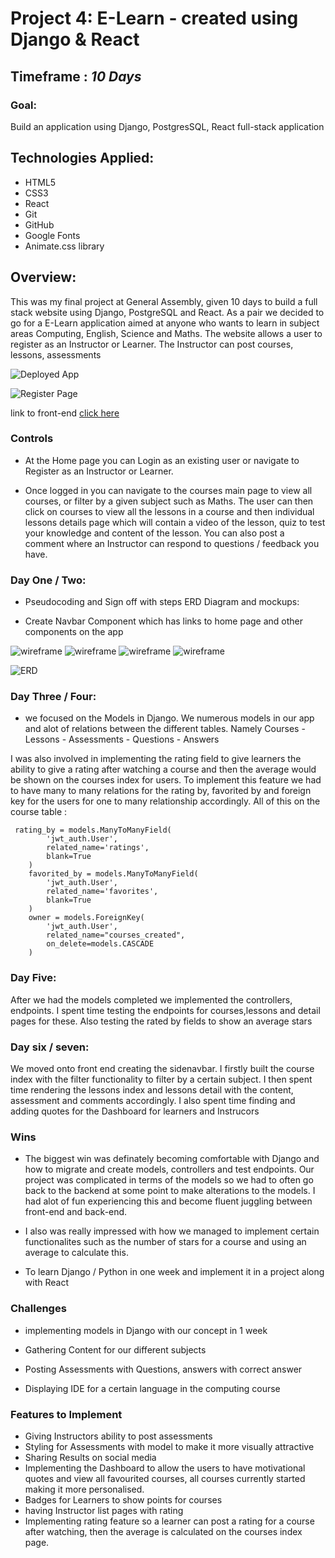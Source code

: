 # Project 4: E-Learn - created using Django & React
## Timeframe : *10 Days*
### Goal: 

Build an application using Django, PostgresSQL, React full-stack application

## Technologies Applied:

- HTML5
- CSS3
- React
- Git
- GitHub
- Google Fonts
- Animate.css library

## Overview:
This was my final project at General Assembly, given 10 days to build a full stack website using Django, PostgreSQL and React. As a pair we decided to go for a E-Learn application aimed at anyone who wants to learn in subject areas Computing, English, Science and Maths. The website allows a user to register as an Instructor or Learner. The Instructor can post courses, lessons, assessments

![Deployed App](image/deployed-app.png)

![Register Page](image/register-page.png)

link to front-end [click here](https://github.com/rizwanakhtar7/project-4-client/tree/main)



### Controls
- At the Home page you can Login as an existing user or navigate to Register as an Instructor or Learner. 

- Once logged in you can navigate to the courses main page to view all courses, or filter by a given subject such as Maths. The user can then click on courses to view all the lessons in a course and then individual lessons details page which will contain a video of the lesson, quiz to test your knowledge and content of the lesson. You can also post a comment where an Instructor can respond to  questions / feedback you have.

### Day One / Two:
* Pseudocoding and Sign off with steps ERD Diagram and mockups:
- Create Navbar Component which has links to home page and other components on the app 


![wireframe](image/wireframe-1.png)
![wireframe](image/wireframe-2.png)
![wireframe](image/wireframe-3.png)
![wireframe](image/wireframe-4.png)

![ERD](image/erd.png)

### Day Three / Four:
- we focused on the Models in Django. We numerous models in our app and alot of relations between the different tables. Namely Courses - Lessons - Assessments - Questions - Answers

I was also involved in implementing the rating field to give learners the ability to give a rating after watching a course and then the average would be shown on the courses index for users. To implement this feature we had to have many to many relations for the rating by, favorited by and foreign key for the users for one to many relationship accordingly. All of this on the course table :

```
 rating_by = models.ManyToManyField(
        'jwt_auth.User',
        related_name='ratings',
        blank=True
    )
    favorited_by = models.ManyToManyField(
        'jwt_auth.User',
        related_name='favorites',
        blank=True
    )
    owner = models.ForeignKey(
        'jwt_auth.User',
        related_name="courses_created",
        on_delete=models.CASCADE
    )

```

### Day Five:

After we had the models completed we implemented the controllers, endpoints. I spent time testing the endpoints for courses,lessons and detail pages for these. Also testing the rated by fields to show an average stars


### Day six / seven:

We moved onto front end creating the sidenavbar. I firstly built the course index with the filter functionality to filter by a certain subject.
I then spent time rendering the lessons index and lessons detail with the content, assessment and comments accordingly.
I also spent time finding and adding quotes for the Dashboard for learners and Instrucors

### Wins
- The biggest win was definately becoming comfortable with Django and how to migrate and create models, controllers and test endpoints. Our project was complicated in terms of the models  so we had to often go back to the backend at some point to make alterations to the models. I had alot of fun experiencing this and become fluent juggling between front-end and back-end.

- I also was really impressed with how we managed to implement certain functionalites such as the number of stars for a course and using an average to calculate this.

- To learn Django / Python in one week and implement it in a project along with React

### Challenges
- implementing models in Django with our concept in 1 week

- Gathering Content for our different subjects

- Posting Assessments with Questions, answers with correct answer

- Displaying IDE for a certain language in the computing course 



### Features to Implement 
- Giving Instructors ability to post assessments
- Styling for Assessments with model to make it more visually attractive
- Sharing Results on social media
- Implementing the Dashboard to allow the users to have motivational quotes and view all favourited courses, all courses currently started making it more personalised.
- Badges for Learners to show points for courses
- having Instructor list pages with rating 
- Implementing rating feature so a learner can post a rating for a course after watching, then the average is calculated on the courses index page.




